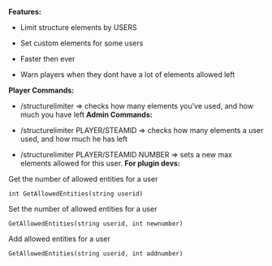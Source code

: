 **Features:**

- Limit structure elements by USERS

- Set custom elements for some users

- Faster then ever 
- Warn players when they dont have a lot of elements allowed left

**Player Commands:**

- /structurelimiter => checks how many elements you've used, and how much you have left
**Admin Commands:**

- /structurelimiter PLAYER/STEAMID => checks how many elements a user used, and how much he has left

- /structurelimiter PLAYER/STEAMID NUMBER => sets a new max elements allowed for this user.
**For plugin devs:**

Get the number of allowed entities for a user

````
int GetAllowedEntities(string userid)
````

Set the number of allowed entities for a user

````
GetAllowedEntities(string userid, int newnumber)
````

Add allowed entities for a user

````
GetAllowedEntities(string userid, int addnumber)
````